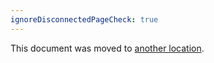 ```yaml
---
ignoreDisconnectedPageCheck: true
---
```


This document was moved to [another location](../../retrospectives/postgresql_upgrade.md).
